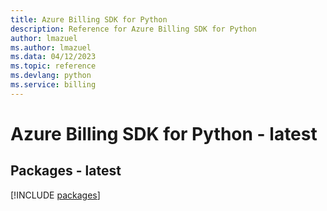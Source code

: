 ```yaml
---
title: Azure Billing SDK for Python
description: Reference for Azure Billing SDK for Python
author: lmazuel
ms.author: lmazuel
ms.data: 04/12/2023
ms.topic: reference
ms.devlang: python
ms.service: billing
---
```

# Azure Billing SDK for Python - latest
## Packages - latest
[!INCLUDE [packages](billing-index.md)]